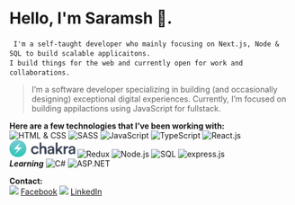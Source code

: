 # Hello, I'm Saramsh 👋.
` I'm a self-taught developer who mainly focusing on Next.js, Node & SQL to build scalable applicaitons.`
<br>
`I build things for the web and currently open for work and collaborations.`
> I’m a software developer specializing in building (and occasionally designing) exceptional digital experiences. Currently, I’m focused on building appilactions using JavaScript for fullstack.

 **Here are a few technologies that I’ve been working with:**
 <br>
 <img title="HTML & CSS" width="auto" height="30px" src="https://banner2.cleanpng.com/20180627/wop/kisspng-web-development-html-css-design-and-build-web-s-berlin-5b3339eb3a1a23.231863701530083819238.jpg">
 <img title="SASS" width="auto" height="30px" src="https://upload.wikimedia.org/wikipedia/commons/thumb/9/96/Sass_Logo_Color.svg/1280px-Sass_Logo_Color.svg.png">
<img title="JavaScript" width="auto" height="30px" src="https://upload.wikimedia.org/wikipedia/commons/thumb/9/99/Unofficial_JavaScript_logo_2.svg/480px-Unofficial_JavaScript_logo_2.svg.png">
<img title="TypeScript" width="auto" height="30px" src="https://upload.wikimedia.org/wikipedia/commons/4/4c/Typescript_logo_2020.svg">
<img title="React.js" width="auto" height="30px" src="https://www.pngfind.com/pngs/m/685-6854970_react-logo-png-png-download-logo-png-reactjs.png">
<img title="Chakra UI" width="auto" height="30px" src="https://raw.githubusercontent.com/chakra-ui/chakra-ui/main/logo/logo-colored@2x.png?raw=true">
<img title="Redux" width="auto" height="30px" src="https://redux.js.org/img/redux-logo-landscape.png">
<img title="Node.js" width="auto" height="30px" src="https://www.svgrepo.com/show/303266/nodejs-icon-logo.svg">
<img title="SQL" width="auto" height="30px" src="https://www.svgrepo.com/show/117653/sql-file-format.svg">
<img title="express.js" width="auto" height="30px" src="https://upload.wikimedia.org/wikipedia/commons/6/64/Expressjs.png">
<br/>
***Learning***
<img title="C#" width="auto" height="30px" src="https://seeklogo.com/images/C/c-sharp-c-logo-02F17714BA-seeklogo.com.png">
<img title="ASP.NET" width="auto" height="30px" src="[https://seeklogo.com/images/C/c-sharp-c-logo-02F17714BA-seeklogo.com.png](https://msatechnosoft.in/blog/wp-content/uploads/2018/09/asp.net-logo-MSA-Technosoft.png)">

**Contact:**
<br>
<img width="30px" height="auto" src="https://upload.wikimedia.org/wikipedia/commons/thumb/d/d5/Facebook_F_icon.svg/2048px-Facebook_F_icon.svg.png">
[Facebook](https://www.facebook.com/profile.php?id=100011637709886) 
<img width="30px" height="auto" src="https://encrypted-tbn0.gstatic.com/images?q=tbn:ANd9GcTmFl9xzvZ0yA-fPGm2_ZV8GBwbX7LXv0C5YHL50xfST4YEUfADp_IzIIbIWaLTpF1GbkA&usqp=CAU">
[LinkedIn](https://www.linkedin.com/in/saramsh-shrestha-843119165/)
